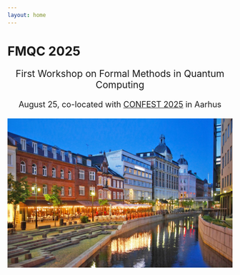 ```yaml
---
layout: home
---
```


# FMQC 2025

<p style="text-align: center;font-size:21px">
First Workshop on Formal Methods in Quantum Computing
</p>

<p style="margin-bottom:5mm;"></p>

<p style="text-align: center;font-size:18px">
August 25, co-located with <a href="https://conferences.au.dk/confest2025">CONFEST 2025</a> in Aarhus
<br>
<br>

<!-- <p style="margin-bottom:1cm;"></p> -->

<img src="assets/images/aarhus.jpg" alt="Aarhus"/>
